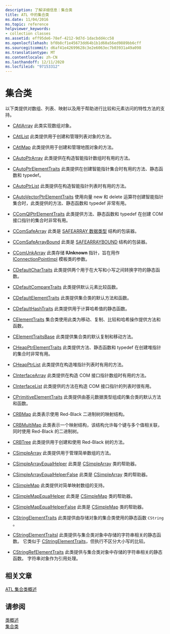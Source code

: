 ```yaml
---
description: 了解详细信息：集合类
title: ATL 中的集合类
ms.date: 11/04/2016
ms.topic: reference
helpviewer_keywords:
- collection classes
ms.assetid: eff95de6-78ef-4212-9d7d-1dacbdd4cc58
ms.openlocfilehash: bf0b8cf1e45673dd64b1b1d60a56ed9889bb6cff
ms.sourcegitcommit: d6af41e42699628c3e2e6063ec7b03931a49a098
ms.translationtype: MT
ms.contentlocale: zh-CN
ms.lasthandoff: 12/11/2020
ms.locfileid: "97153312"
---
```

# <a name="collection-classes"></a>集合类

以下类提供对数组、列表、映射以及用于帮助进行比较和元素访问的特性方法的支持。

- [CAtlArray](../atl/reference/catlarray-class.md) 此类实现数组对象。

- [CAtlList](../atl/reference/catllist-class.md) 此类提供用于创建和管理列表对象的方法。

- [CAtlMap](../atl/reference/catlmap-class.md) 此类提供用于创建和管理地图对象的方法。

- [CAutoPtrArray](../atl/reference/cautoptrarray-class.md) 此类提供在构造智能指针数组时有用的方法。

- [CAutoPtrElementTraits](../atl/reference/cautoptrelementtraits-class.md) 此类提供在创建智能指针集合时有用的方法、静态函数和 typedef。

- [CAutoPtrList](../atl/reference/cautoptrlist-class.md) 此类提供在构造智能指针列表时有用的方法。

- [CAutoVectorPtrElementTraits](../atl/reference/cautovectorptrelementtraits-class.md) 使用向量 new 和 delete 运算符创建智能指针集合时，此类提供的方法、静态函数和 typedef 非常有用。

- [CComQIPtrElementTraits](../atl/reference/ccomqiptrelementtraits-class.md) 此类提供方法、静态函数和 typedef 在创建 COM 接口指针的集合时非常有用。

- [CComSafeArray](../atl/reference/ccomsafearray-class.md) 此类是 [SAFEARRAY 数据类型](/windows/win32/api/oaidl/ns-oaidl-safearray) 结构的包装器。

- [CComSafeArrayBound](../atl/reference/ccomsafearraybound-class.md) 此类是 [SAFEARRAYBOUND](/windows/win32/api/oaidl/ns-oaidl-safearraybound) 结构的包装器。

- [CComUnkArray](../atl/reference/ccomunkarray-class.md) 此类存储 **IUnknown** 指针，旨在用作 [IConnectionPointImpl](../atl/reference/iconnectionpointimpl-class.md) 模板类的参数。

- [CDefaultCharTraits](../atl/reference/cdefaultchartraits-class.md) 此类提供两个用于在大写和小写之间转换字符的静态函数。

- [CDefaultCompareTraits](../atl/reference/cdefaultcomparetraits-class.md) 此类提供默认元素比较函数。

- [CDefaultElementTraits](../atl/reference/cdefaultelementtraits-class.md) 此类提供集合类的默认方法和函数。

- [CDefaultHashTraits](../atl/reference/cdefaulthashtraits-class.md) 此类提供用于计算哈希值的静态函数。

- [CElementTraits](../atl/reference/celementtraits-class.md) 集合类使用此类为移动、复制、比较和哈希操作提供方法和函数。

- [CElementTraitsBase](../atl/reference/celementtraitsbase-class.md) 此类提供集合类的默认复制和移动方法。

- [CHeapPtrElementTraits](../atl/reference/cheapptrelementtraits-class.md) 此类提供方法、静态函数和 typedef 在创建堆指针的集合时非常有用。

- [CHeapPtrList](../atl/reference/cheapptrlist-class.md) 此类提供在构造堆指针列表时有用的方法。

- [CInterfaceArray](../atl/reference/cinterfacearray-class.md) 此类提供在构造 COM 接口指针数组时有用的方法。

- [CInterfaceList](../atl/reference/cinterfacelist-class.md) 此类提供的方法在构造 COM 接口指针的列表时很有用。

- [CPrimitiveElementTraits](../atl/reference/cprimitiveelementtraits-class.md) 此类提供由基元数据类型组成的集合类的默认方法和函数。

- [CRBMap](../atl/reference/crbmap-class.md) 此类表示使用 Red-Black 二进制树的映射结构。

- [CRBMultiMap](../atl/reference/crbmultimap-class.md) 此类表示一个映射结构，该结构允许每个键与多个值相关联，同时使用 Red-Black 的二进制树。

- [CRBTree](../atl/reference/crbtree-class.md) 此类提供用于创建和使用 Red-Black 树的方法。

- [CSimpleArray](../atl/reference/csimplearray-class.md) 此类提供用于管理简单数组的方法。

- [CSimpleArrayEqualHelper](../atl/reference/csimplearrayequalhelper-class.md) 此类是 [CSimpleArray](../atl/reference/csimplearray-class.md) 类的帮助器。

- [CSimpleArrayEqualHelperFalse](../atl/reference/csimplearrayequalhelperfalse-class.md) 此类是 [CSimpleArray](../atl/reference/csimplearray-class.md) 类的帮助器。

- [CSimpleMap](../atl/reference/csimplemap-class.md) 此类提供对简单映射数组的支持。

- [CSimpleMapEqualHelper](../atl/reference/csimplemapequalhelper-class.md) 此类是 [CSimpleMap](../atl/reference/csimplemap-class.md) 类的帮助器。

- [CSimpleMapEqualHelperFalse](../atl/reference/csimplemapequalhelperfalse-class.md) 此类是 [CSimpleMap](../atl/reference/csimplemap-class.md) 类的帮助器。

- [CStringElementTraits](../atl/reference/cstringelementtraits-class.md) 此类提供由存储对象的集合类使用的静态函数 `CString` 。

- [CStringElementTraitsI](../atl/reference/cstringelementtraitsi-class.md) 此类提供与集合类对象中存储的字符串相关的静态函数。 它类似于 [CStringElementTraits](../atl/reference/cstringelementtraits-class.md)，但执行不区分大小写的比较。

- [CStringRefElementTraits](../atl/reference/cstringrefelementtraits-class.md) 此类提供与集合类对象中存储的字符串相关的静态函数。 字符串对象作为引用处理。

## <a name="related-articles"></a>相关文章

[ATL 集合类概述](../atl/atl-collection-classes.md)

## <a name="see-also"></a>请参阅

[类概述](../atl/atl-class-overview.md)<br/>
[集合类](../atl/atl-collection-classes.md)
